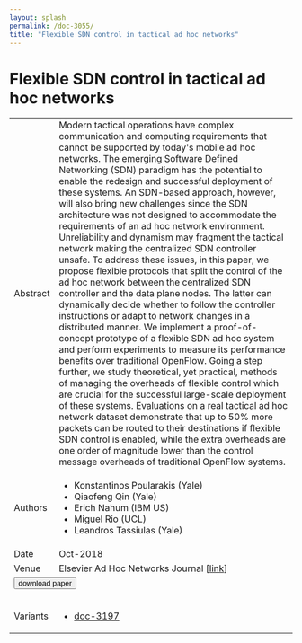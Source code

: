 ```yaml
---
layout: splash
permalink: /doc-3055/
title: "Flexible SDN control in tactical ad hoc networks"
---
```


# Flexible SDN control in tactical ad hoc networks

<table>
    <tbody>
    <tr>
        <td>Abstract</td>
        <td>Modern tactical operations have complex communication and computing requirements that cannot be supported by today's mobile ad hoc networks. The emerging Software Defined Networking (SDN) paradigm has the potential to enable the redesign and successful deployment of these systems. An SDN-based approach, however, will also bring new challenges since the SDN architecture was not designed to accommodate the requirements of an ad hoc network environment. Unreliability and dynamism may fragment the tactical network making the centralized SDN controller unsafe. To address these issues, in this paper, we propose flexible protocols that split the control of the ad hoc network between the centralized SDN controller and the data plane nodes. The latter can dynamically decide whether to follow the controller instructions or adapt to network changes in a distributed manner. We implement a proof-of-concept prototype of a flexible SDN ad hoc system and perform experiments to measure its performance benefits over traditional OpenFlow. Going a step further, we study theoretical, yet practical, methods of managing the overheads of flexible control which are crucial for the successful large-scale deployment of these systems. Evaluations on a real tactical ad hoc network dataset demonstrate that up to 50% more packets can be routed to their destinations if flexible SDN control is enabled, while the extra overheads are one order of magnitude lower than the control message overheads of traditional OpenFlow systems.</td>
    </tr>
    <tr>
        <td>Authors</td>
        <td>
            <ul>
                <li>Konstantinos Poularakis (Yale)</li>
                <li>Qiaofeng Qin (Yale)</li>
                <li>Erich Nahum (IBM US)</li>
                <li>Miguel Rio (UCL)</li>
                <li>Leandros Tassiulas (Yale)</li>
            </ul>
        </td>
    </tr>
    <tr>
        <td>Date</td>
        <td>Oct-2018</td>
    </tr>
    <tr>
        <td>Venue</td>
        <td>Elsevier Ad Hoc Networks Journal [<a href="https://www.sciencedirect.com/science/article/abs/pii/S1570870518303470">link</a>]</td>
    </tr>
        <tr>
            <td colspan="2">
                <form method="get" action="https://www.sciencedirect.com/science/article/abs/pii/S1570870518303470">
                    <button type="submit">download paper</button>
                </form>
            </td>
        </tr>
        <tr>
            <td>Variants</td>
            <td>
                <ul>
                    <li><a href="\doc-3197\">doc-3197</a></li>
                </ul>
            </td>
        </tr>
    </tbody>
</table>
